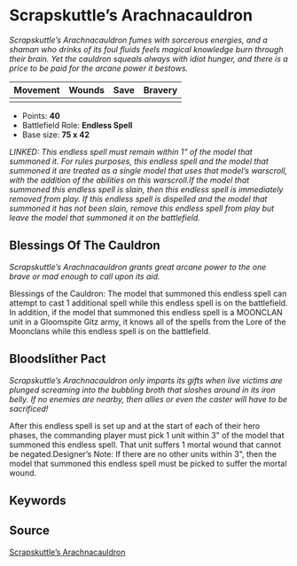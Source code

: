 # Scrapskuttle’s Arachnacauldron

_Scrapskuttle’s Arachnacauldron fumes with sorcerous energies, and a shaman who drinks of its foul fluids feels magical knowledge burn through their brain. Yet the cauldron squeals always with idiot hunger, and there is a price to be paid for the arcane power it bestows._


| Movement | Wounds | Save | Bravery |
|:--------:|:------:|:----:|:-------:|
|  |  |  |  |

* Points: **40**
* Battlefield Role: **Endless Spell**
* Base size: **75 x 42**

_LINKED: This endless spell must remain within 1" of the model that summoned it. For rules purposes, this endless spell and the model that summoned it are treated as a single model that uses that model’s warscroll, with the addition of the abilities on this warscroll.If the model that summoned this endless spell is slain, then this endless spell is immediately removed from play. If this endless spell is dispelled and the model that summoned it has not been slain, remove this endless spell from play but leave the model that summoned it on the battlefield._

## Blessings Of The Cauldron

_Scrapskuttle’s Arachnacauldron grants great arcane power to the one brave or mad enough to call upon its aid._

Blessings of the Cauldron: The model that summoned this endless spell can attempt to cast 1 additional spell while this endless spell is on the battlefield. In addition, if the model that summoned this endless spell is a MOONCLAN unit in a Gloomspite Gitz army, it knows all of the spells from the Lore of the Moonclans while this endless spell is on the battlefield.

## Bloodslither Pact

_Scrapskuttle’s Arachnacauldron only imparts its gifts when live victims are plunged screaming into the bubbling broth that sloshes around in its iron belly. If no enemies are nearby, then allies or even the caster will have to be sacrificed!_

After this endless spell is set up and at the start of each of their hero phases, the commanding player must pick 1 unit within 3" of the model that summoned this endless spell. That unit suffers 1 mortal wound that cannot be negated.Designer’s Note: If there are no other units within 3", then the model that summoned this endless spell must be picked to suffer the mortal wound.

## Keywords



## Source

[Scrapskuttle’s Arachnacauldron](https://wahapedia.ru/aos3/factions/gloomspite-gitz/Scrapskuttle-s-Arachnacauldron)
